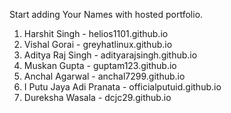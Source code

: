 Start adding Your Names with hosted portfolio.

1. Harshit Singh - helios1101.github.io
2. Vishal Gorai - greyhatlinux.github.io
3. Aditya Raj Singh - adityarajsingh.github.io
4. Muskan Gupta - guptam123.github.io
5. Anchal Agarwal - anchal7299.github.io
6. I Putu Jaya Adi Pranata - officialputuid.github.io
7. Dureksha Wasala - dcjc29.github.io
